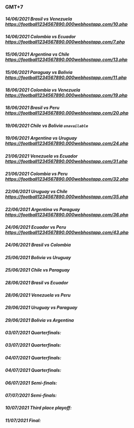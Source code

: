 ### GMT+7
##### 14/06/2021 Brasil vs Venezuela https://football1234567890.000webhostapp.com/10.php
##### 14/06/2021 Colombia vs Ecuador https://football1234567890.000webhostapp.com/7.php
##### 15/06/2021 Argentina vs Chile https://football1234567890.000webhostapp.com/13.php
##### 15/06/2021 Paraguay vs Bolivia https://football1234567890.000webhostapp.com/11.php
##### 18/06/2021 Colombia vs Venezuela https://football1234567890.000webhostapp.com/19.php
##### 18/06/2021 Brasil vs Peru https://football1234567890.000webhostapp.com/20.php
##### 19/06/2021 Chile vs Bolivia `unavailable`
##### 19/06/2021 Argentina vs Uruguay https://football1234567890.000webhostapp.com/24.php
##### 21/06/2021 Venezuela vs Ecuador https://football1234567890.000webhostapp.com/31.php
##### 21/06/2021 Colombia vs Peru https://football1234567890.000webhostapp.com/32.php
##### 22/06/2021 Uruguay vs Chile https://football1234567890.000webhostapp.com/35.php
##### 22/06/2021 Argentina vs Paraguay https://football1234567890.000webhostapp.com/36.php
##### 24/06/2021 Ecuador vs Peru https://football1234567890.000webhostapp.com/43.php
##### 24/06/2021 Brasil vs Colombia 
##### 25/06/2021 Bolivia vs Uruguay 
##### 25/06/2021 Chile vs Paraguay 
##### 28/06/2021 Brasil vs Ecuador 
##### 28/06/2021 Venezuela vs Peru 
##### 29/06/2021 Uruguay vs Paraguay 
##### 29/06/2021 Bolivia vs Argentina 
##### 03/07/2021 Quarterfinals:  
##### 03/07/2021 Quarterfinals:  
##### 04/07/2021 Quarterfinals:  
##### 04/07/2021 Quarterfinals:  
##### 06/07/2021 Semi-finals:  
##### 07/07/2021 Semi-finals:  
##### 10/07/2021 Third place playoff:  
##### 11/07/2021 Final:  
